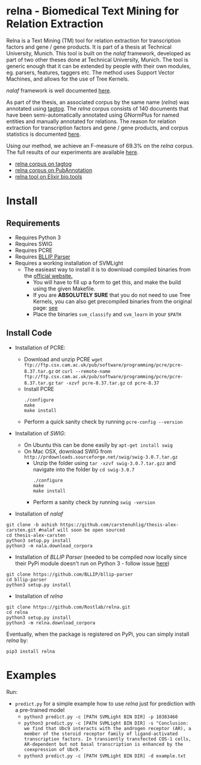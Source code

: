 # relna - Biomedical Text Mining for Relation Extraction

Relna is a Text Mining (TM) tool for relation extraction for transcription factors and gene / gene products. It is part of a thesis at Technical University, Munich. This tool is built on the _nalaf_ framework, developed as part of two other theses done at Technical University, Munich. The tool is generic enough that it can be extended by people with their own modules, eg. parsers, features, taggers etc. The method uses Support Vector Machines, and allows for the use of Tree Kernels.

_nalaf_ framework is well documented [here](https://github.com/carstenuhlig/thesis-alex-carsten).

As part of the thesis, an associated corpus by the same name (_relna_) was annotated using [tagtog](https://www.tagtog.net). The _relna_ corpus consists of 140 documents that have been semi-automatically annotated using GNormPlus for named entities and manually annotated for relations. The reason for relation extraction for transcription factors and gene / gene products, and corpus statistics is documented [here](https://github.com/ashishbaghudana/relna/wiki/Corpus).

Using our method, we achieve an F-measure of 69.3% on the _relna_ corpus. The full results of our experiments are available [here](https://github.com/ashishbaghudana/relna/wiki/Results).

* [relna corpus on tagtog](http://pubannotation.org/projects/relna)
* [relna corpus on PubAnnotation](http://pubannotation.org/projects/relna)
* [relna tool on Elixir bio.tools](https://bio.tools/tool/RostLab/relna/0.1.0)

<!-- ![Pipeline diagram](https://www.lucidchart.com/publicSegments/view/558052b8-fcf0-4e3b-a6b4-05990a008f2c/image.png) -->

# Install

##  Requirements

* Requires Python 3
* Requires SWIG
* Requires PCRE
* Requires [BLLIP Parser](https://github.com/BLLIP/bllip-parser)
* Requires a working installation of SVMLight
    * The easieast way to install it is to download compiled binaries from the [official website.](http://disi.unitn.it/moschitti/TK1.2-software/download.html)
      * You will have to fill up a form to get this, and make the build using the given Makefile.
      * If you are **ABSOLUTELY SURE** that you do not need to use Tree Kernels, you can also get precompiled binaries from the original page: [see](http://svmlight.joachims.org)
      * Place the binaries `svm_classify` and `svm_learn` in your `$PATH`

## Install Code

* Installation of PCRE:
    * Download and unzip PCRE 
      `wget ftp://ftp.csx.cam.ac.uk/pub/software/programming/pcre/pcre-8.37.tar.gz` or
      `curl --remote-name ftp://ftp.csx.cam.ac.uk/pub/software/programming/pcre/pcre-8.37.tar.gz`
      `tar -xzvf pcre-8.37.tar.gz`
      `cd pcre-8.37`
    * Install PCRE
      ```
      ./configure
      make
      make install
      ```
    * Perform a quick sanity check by running `pcre-config --version`

* Installation of _SWIG_:
    * On Ubuntu this can be done easily by `apt-get install swig`
    * On Mac OSX, download SWIG from `http://prdownloads.sourceforge.net/swig/swig-3.0.7.tar.gz`
      * Unzip the folder using `tar -xzvf swig-3.0.7.tar.gzz` and navigate into the folder by `cd swig-3.0.7`
        ```
        ./configure
        make
        make install
        ```
      * Perform a sanity check by running `swig -version`

* Installation of _nalaf_

```
git clone -b ashish https://github.com/carstenuhlig/thesis-alex-carsten.git #nalaf will soon be open sourced
cd thesis-alex-carsten
python3 setup.py install
python3 -m nala.download_corpora
```

* Installation of _BLLIP Parser_ (needed to be compiled now locally since their PyPi module doesn't run on Python 3 - follow issue [here](https://github.com/BLLIP/bllip-parser/issues/45))
```
git clone https://github.com/BLLIP/bllip-parser
cd bllip-parser
python3 setup.py install
```

* Installation of _relna_

```
git clone https://github.com/Rostlab/relna.git
cd relna
python3 setup.py install
python3 -m relna.download_corpora
```

Eventually, when the package is registered on PyPi, you can simply install _relna_ by:

    pip3 install relna

# Examples
Run:
* `predict.py` for a simple example how to use _relna_ just for prediction with a pre-trained model
    * `python3 predict.py -c [PATH SVMLight BIN DIR] -p 10383460`
    * `python3 predict.py -c [PATH SVMLight BIN DIR] -s "Conclusion: we find that Ubc9 interacts with the androgen receptor (AR), a member of the steroid receptor family of ligand-activated transcription factors. In transiently transfected COS-1 cells, AR-dependent but not basal transcription is enhanced by the coexpression of Ubc9."`
    * `python3 predict.py -c [PATH SVMLight BIN DIR] -d example.txt`
